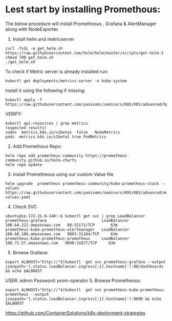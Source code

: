 # Lest start by installing Promethous:
The below procedure will install Prometheous , Grafana & AlertManager along with NodeExporter.



1. Install helm and metricserver
~~~
curl -fsSL -o get_helm.sh https://raw.githubusercontent.com/helm/helm/master/scripts/get-helm-3
chmod 700 get_helm.sh
./get_helm.sh
~~~
To check if Metric server is already installed run:
~~~
kubectl get deployments/metrics-server -n kube-system
~~~
install it using the following if missing:
~~~
kubectl apply -f https://raw.githubusercontent.com/yanivomc/seminars/K8S/K8S/advanced/hpa/metricserver/components.yaml
~~~
VERIFY:
~~~
kubectl api-resources | grep metrics
(expected results)
nodes  metrics.k8s.io/v1beta1  false   NodeMetrics
pods  metrics.k8s.io/v1beta1 true PodMetrics

~~~
2. Add Promethous Repo:
~~~
helm repo add prometheus-community https://prometheus-community.github.io/helm-charts
helm repo update
~~~
3. Install Prometheous using our custom Value file

~~~
helm upgrade  prometheus prometheus-community/kube-prometheus-stack --values https://raw.githubusercontent.com/yanivomc/seminars/K8S/K8S/advanced/monitoring/prometheus-values.yaml
~~~
4. Check SVC 
~~~
ubuntu@ip-172-31-6-140:~$ kubectl get svc | grep LoadBalancer
prometheus-grafana                        LoadBalancer   100.64.222.amazonaws.com   80:32171/TCP       63m
prometheus-kube-prometheus-alertmanager   LoadBalancer   100.68.186.amazonaws.com   9093:31184/TCP     63m
prometheus-kube-prometheus-prometheus     LoadBalancer   100.71.57.amazonaws.com   9090:31877/TCP     63m
~~~

5. Browse Grafana:
~~~
export ALBHOST="http://"$(kubectl  get svc prometheus-grafana --output jsonpath='{.status.loadBalancer.ingress[:1].hostname}'):80/dashboards && echo $ALBHOST
~~~
USER: admin Password: prom-operator
5. Browse Prometheous:
~~~
export ALBHOST="http://"$(kubectl  get svc prometheus-kube-prometheus-prometheus --output jsonpath='{.status.loadBalancer.ingress[:1].hostname}'):9090 && echo $ALBHOST
~~~




https://github.com/ContainerSolutions/k8s-deployment-strategies
